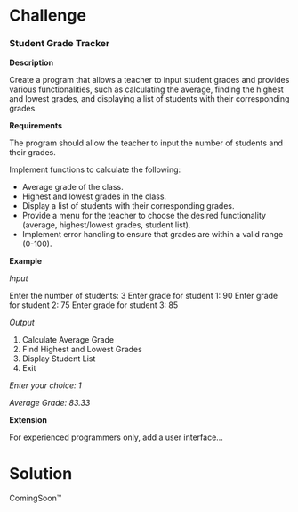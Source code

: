 
# Challenge

### Student Grade Tracker

**Description**

Create a program that allows a teacher to input student grades and provides various functionalities, such as calculating the average, finding the highest and lowest grades, and displaying a list of students with their corresponding grades.

**Requirements**

The program should allow the teacher to input the number of students and their grades.

Implement functions to calculate the following:
- Average grade of the class.
- Highest and lowest grades in the class.
- Display a list of students with their corresponding grades.
- Provide a menu for the teacher to choose the desired functionality (average, highest/lowest grades, student list).
- Implement error handling to ensure that grades are within a valid range (0-100).

**Example**

*Input*

Enter the number of students: 3
Enter grade for student 1: 90
Enter grade for student 2: 75
Enter grade for student 3: 85

*Output*

1. Calculate Average Grade
2. Find Highest and Lowest Grades
3. Display Student List
4. Exit

*Enter your choice: 1*

*Average Grade: 83.33*

**Extension**

For experienced programmers only, add a user interface…

# Solution

ComingSoon™
